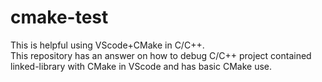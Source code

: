 # cmake-test

This is helpful using VScode+CMake in C/C++.  
This repository has an answer on how to debug C/C++ project contained linked-library with CMake in VScode and has basic CMake use.
